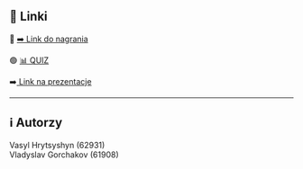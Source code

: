## 🔗 Linki

🔸 [➡️ Link do nagrania](https://www.dropbox.com/scl/fi/e7jqipusu413q5qg9la9s/Prezentacja_multumedia.mkv?rlkey=khcqv5ka12gxvequ0p4xr0g6a&st=e4corq2y&dl=0)  

🟢 [📊 QUIZ](https://docs.google.com/forms/d/e/1FAIpQLSexFv4Op5xAk8S1cDOGCLi26gRor9Q4Hez3PdstapQ1UbX06A/viewform?usp=header)

➡️[ Link na prezentacje](https://vistulaedu-my.sharepoint.com/:p:/g/personal/vhrytsy1_stu_vistula_edu_pl/EQUtOYFEG1BKtTz-m10q4zIBACsHrHJ2dNGZf7AraBu_Ag?e=eBKUTX)


---

## ℹ️ Autorzy

Vasyl Hrytsyshyn (62931)  
Vladyslav Gorchakov (61908)
